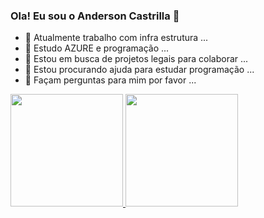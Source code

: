 ### Ola! Eu sou o Anderson Castrilla 👋

- 🔭 Atualmente trabalho com infra estrutura ...
- 🌱 Estudo AZURE e programação ...
- 👯 Estou em busca de projetos legais para colaborar ...
- 🤔 Estou procurando ajuda para estudar programação ...
- 💬 Façam perguntas para mim por favor ...
<div>
  <a href="https://github.com/AndersonC75">
  <img height="180em" src="https://github-readme-stats.vercel.app/api?username=AndersonC75&show_icons=true&theme=dark&include_all_commits=true&count_private=true"/>
  <img height="180em" src="https://github-readme-stats.vercel.app/api/top-langs/?username=AndersonC75&layout=compact&langs_count=7&theme=dark"/
</div>
